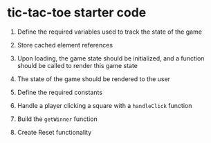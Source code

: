 # tic-tac-toe starter code
1) Define the required variables used to track the state of the game

2) Store cached element references

3) Upon loading, the game state should be initialized, and a function should be 
   called to render this game state

4) The state of the game should be rendered to the user

5) Define the required constants

6) Handle a player clicking a square with a `handleClick` function

7) Build the `getWinner` function

8) Create Reset functionality